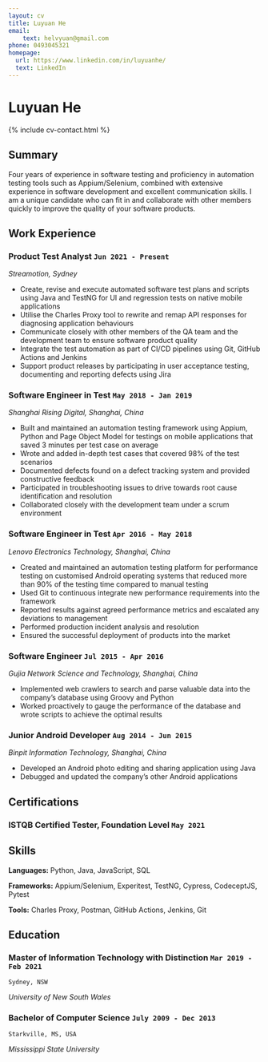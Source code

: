 ```yaml
---
layout: cv
title: Luyuan He
email: 
	text: helvyuan@gmail.com
phone: 0493045321
homepage:
  url: https://www.linkedin.com/in/luyuanhe/
  text: LinkedIn
---
```


# Luyuan **He**

<!--
include contact information from the front matter
Supported arguments:
    - homepage: url, text
    - phone
    - email
-->

{% include cv-contact.html %}

## Summary

Four years of experience in software testing and proficiency in automation testing tools such as Appium/Selenium, combined with extensive experience in software development and excellent communication skills. I am a unique candidate who can fit in and collaborate with other members quickly to improve the quality of your software products.

## Work Experience

### **Product Test Analyst** `Jun 2021 - Present`

_Streamotion, Sydney_<br>
- Create, revise and execute automated software test plans and scripts using Java and TestNG for UI and regression tests on native mobile applications
- Utilise the Charles Proxy tool to rewrite and remap API responses for diagnosing application behaviours     
- Communicate closely with other members of the QA team and the development team to ensure software product quality
- Integrate the test automation as part of CI/CD pipelines using Git, GitHub Actions and Jenkins
- Support product releases by participating in user acceptance testing, documenting and reporting defects using Jira

### **Software Engineer in Test** `May 2018 - Jan 2019`

_Shanghai Rising Digital, Shanghai, China_<br>
- Built and maintained an automation testing framework using Appium, Python and Page Object Model for testings on mobile applications that saved 3 minutes per test case on average
- Wrote and added in-depth test cases that covered 98% of the test scenarios
- Documented defects found on a defect tracking system and provided constructive feedback
- Participated in troubleshooting issues to drive towards root cause identification and resolution
- Collaborated closely with the development team under a scrum environment

### **Software Engineer in Test** `Apr 2016 - May 2018`

_Lenovo Electronics Technology, Shanghai, China_<br>
- Created and maintained an automation testing platform for performance testing on customised Android operating systems that reduced more than 90% of the testing time compared to manual testing
- Used Git to continuous integrate new performance requirements into the framework
- Reported results against agreed performance metrics and escalated any deviations to management
- Performed production incident analysis and resolution
- Ensured the successful deployment of products into the market

### **Software Engineer** `Jul 2015 - Apr 2016`

_Gujia Network Science and Technology, Shanghai, China_<br>

- Implemented web crawlers to search and parse valuable data into the company’s database using Groovy and Python
- Worked proactively to gauge the performance of the database and wrote scripts to achieve the optimal results

### **Junior Android Developer** `Aug 2014 - Jun 2015`

_Binpit Information Technology, Shanghai, China_<br>
- Developed an Android photo editing and sharing application using Java
- Debugged and updated the company’s other Android applications

<!--
## Projects
### **FlimFinder**
_Python, Django, SQLite, JavaScript, HTML/CSS, Bootstrap_<br>
- Developed a web application where users could browse, search for, rate and review movies using Django with Bootstrap as the front-end
- Used Scrum framework to practice agile development in JIRA
- Used SQLite for data storage and JavaScript for creating dynamic web pages
-->

## Certifications
### **ISTQB Certified Tester, Foundation Level** `May 2021`

## Skills
**Languages:** Python, Java, JavaScript, SQL<br>

**Frameworks:** Appium/Selenium, Experitest, TestNG, Cypress, CodeceptJS, Pytest<br>

**Tools:** Charles Proxy, Postman, GitHub Actions, Jenkins, Git<br>

## Education

### **Master of Information Technology with Distinction** `Mar 2019 - Feb 2021`

```
Sydney, NSW
```

_University of New South Wales_

### **Bachelor of Computer Science** `July 2009 - Dec 2013`

```
Starkville, MS, USA
```

_Mississippi State University_

<!-- ### Footer

Last updated: MAY 23 2021 -->
